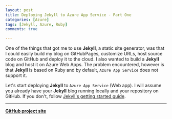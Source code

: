 ```yaml
---
layout: post
title: Deploying Jekyll to Azure App Service - Part One
categories: [Azure]
tags: [Jekyll, Azure, Ruby]
comments: true

---
```

One of the things that got me to use **Jekyll**, a static site generator, was that I could easily build my blog on GitHubPages, customize URLs, host source code on GitHub and deploy it to the cloud. I also wanted to build a **Jekyll** blog and host it on Azure Web Apps. The problem encountered, however is that **Jekyll** is based on Ruby and by default, `Azure App Service` does not support it.

Let's start deploying **Jekyll** to `Azure App Service` (Web app). I will assume you already have your **Jekyll** blog running locally and your repository on GitHub. If you don't, follow [Jekyll's getting started guide](http://jekyllrb.com/docs/quickstart/).



- - -
<a class="btn btn-default" href="https://github.com/jjpinto/jjpinto.github.io"><b>GitHub project site</b></a>










